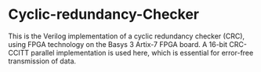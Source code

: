 # Cyclic-redundancy-Checker
This is the Verilog implementation of a cyclic redundancy checker (CRC), using FPGA technology on the Basys 3 Artix-7 FPGA board. A 16-bit CRC-CCITT parallel implementation is used here, which is essential for error-free transmission of data.
